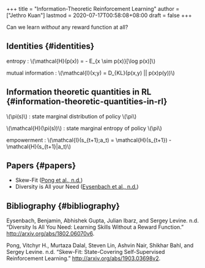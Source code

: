+++
title = "Information-Theoretic Reinforcement Learning"
author = ["Jethro Kuan"]
lastmod = 2020-07-17T00:58:08+08:00
draft = false
+++

Can we learn _without_ any reward function at all?

## Identities {#identities}

entropy
: \\(\mathcal{H}(p(x)) = - E\_{x \sim p(x)}[\log p(x)]\\)

mutual information
: \\(\mathcal{I}(x;y) = D\_{KL}(p(x,y) || p(x)p(y))\\)

## Information theoretic quantities in RL {#information-theoretic-quantities-in-rl}

\\(\pi(s)\\)
: state marginal distribution of policy \\(\pi\\)

\\(\mathcal{H}(\pi(s))\\)
: state marginal entropy of policy \\(\pi\\)

empowerment
: \\(\mathcal{I}(s\_{t+1};a_t) = \mathcal{H}(s\_{t+1}) - \mathcal{H}(s\_{t+1}|a_t)\\)

## Papers {#papers}

- Skew-Fit ([Pong et al., n.d.](#orgd279cdd))
- Diversity is All your Need ([Eysenbach et al., n.d.](#org79a248d))

## Bibliography {#bibliography}

<a id="org79a248d"></a>Eysenbach, Benjamin, Abhishek Gupta, Julian Ibarz, and Sergey Levine. n.d. “Diversity Is All You Need: Learning Skills Without a Reward Function.” <http://arxiv.org/abs/1802.06070v6>.

<a id="orgd279cdd"></a>Pong, Vitchyr H., Murtaza Dalal, Steven Lin, Ashvin Nair, Shikhar Bahl, and Sergey Levine. n.d. “Skew-Fit: State-Covering Self-Supervised Reinforcement Learning.” <http://arxiv.org/abs/1903.03698v2>.
